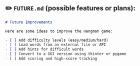 ## ✏️ `FUTURE.md` (possible features or plans):

```markdown
# Future Improvements

Here are some ideas to improve the Hangman game:

- [ ] Add difficulty levels (easy/medium/hard)
- [ ] Load words from an external file or API
- [ ] Add hints for difficult words
- [ ] Convert to a GUI version using tkinter or pygame
- [ ] Add scoring and high-score tracking
